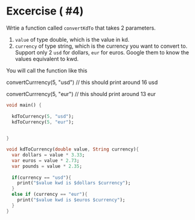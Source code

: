 # **Excercise ( #4)**

Wrtie a function called `convertKdTo` that takes 2 parameters. 

1. `value` of type double, which is the value in kd.
2. `currency` of type string, which is the currency you want to convert to. Support only 2 `usd` for dollars, `eur` for euros. Google them to know the values equivalent to kwd. 



You will call the function like this 

convertCurrrency(5, "usd") // this should print around 16 usd

convertCurrrency(5, "eur") // this should print around 13 eur

```dart
void main() {
  
  kdToCurrency(5, "usd");
  kdToCurrency(5, "eur");
  

}

void kdToCurrency(double value, String currency){
  var dollars = value * 3.33;
  var euros = value * 2.73;
  var pounds = value * 2.35;
  
  if(currency == "usd"){
    print("$value kwd is $dollars $currency");
  }
  else if (currency == "eur"){
    print("$value kwd is $euros $currency");
  }
}
```

